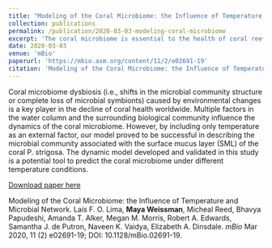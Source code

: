 ```yaml
---
title: "Modeling of the Coral Microbiome: the Influence of Temperature and Microbial Network"
collection: publications
permalink: /publication/2020-03-03-modeling-coral-microbiome
excerpt: 'The coral microbiome is essential to the health of coral reefs and sensitive to environmental changes. We found that the microbiome was best predicted by a model that took into account the temperature profile that was closest to the local thermal environment, regardless of the microbial network profile.'
date: 2020-03-03
venue: 'mBio'
paperurl: 'https://mbio.asm.org/content/11/2/e02691-19'
citation: 'Modeling of the Coral Microbiome: the Influence of Temperature and Microbial Network. Laís F. O. Lima, <b>Maya Weissman</b>, Micheal Reed, Bhavya Papudeshi, Amanda T. Alker, Megan M. Morris, Robert A. Edwards, Samantha J. de Putron, Naveen K. Vaidya, Elizabeth A. Dinsdale. <i>mBio</i> Mar 2020, 11 (2) e02691-19; DOI: 10.1128/mBio.02691-19.'
---
```

Coral microbiome dysbiosis (i.e., shifts in the microbial community structure or complete loss of microbial symbionts) caused by environmental changes is a key player in the decline of coral health worldwide. Multiple factors in the water column and the surrounding biological community influence the dynamics of the coral microbiome. However, by including only temperature as an external factor, our model proved to be successful in describing the microbial community associated with the surface mucus layer (SML) of the coral P. strigosa. The dynamic model developed and validated in this study is a potential tool to predict the coral microbiome under different temperature conditions.

[Download paper here](https://mbio.asm.org/content/11/2/e02691-19)

Modeling of the Coral Microbiome: the Influence of Temperature and Microbial Network. Laís F. O. Lima, <b>Maya Weissman</b>, Micheal Reed, Bhavya Papudeshi, Amanda T. Alker, Megan M. Morris, Robert A. Edwards, Samantha J. de Putron, Naveen K. Vaidya, Elizabeth A. Dinsdale. <i>mBio</i> Mar 2020, 11 (2) e02691-19; DOI: 10.1128/mBio.02691-19.
